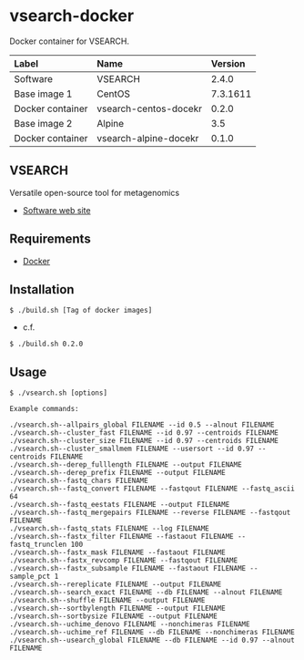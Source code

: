 # vsearch-docker

Docker container for VSEARCH.

|Label|Name|Version|
|:--|:--|:--|
|Software|VSEARCH|2.4.0|
|Base image 1|CentOS|7.3.1611|
|Docker container|vsearch-centos-docekr|0.2.0|
|Base image 2|Alpine|3.5|
|Docker container|vsearch-alpine-docekr|0.1.0|

## VSEARCH
Versatile open-source tool for metagenomics
- [Software web site](https://github.com/torognes/vsearch)

## Requirements
- [Docker](https://www.docker.com/)

## Installation
```
$ ./build.sh [Tag of docker images]
```

- c.f.

```
$ ./build.sh 0.2.0
```

## Usage
```
$ ./vsearch.sh [options]
```
```
Example commands:

./vsearch.sh--allpairs_global FILENAME --id 0.5 --alnout FILENAME
./vsearch.sh--cluster_fast FILENAME --id 0.97 --centroids FILENAME
./vsearch.sh--cluster_size FILENAME --id 0.97 --centroids FILENAME
./vsearch.sh--cluster_smallmem FILENAME --usersort --id 0.97 --centroids FILENAME
./vsearch.sh--derep_fulllength FILENAME --output FILENAME
./vsearch.sh--derep_prefix FILENAME --output FILENAME
./vsearch.sh--fastq_chars FILENAME
./vsearch.sh--fastq_convert FILENAME --fastqout FILENAME --fastq_ascii 64
./vsearch.sh--fastq_eestats FILENAME --output FILENAME
./vsearch.sh--fastq_mergepairs FILENAME --reverse FILENAME --fastqout FILENAME
./vsearch.sh--fastq_stats FILENAME --log FILENAME
./vsearch.sh--fastx_filter FILENAME --fastaout FILENAME --fastq_trunclen 100
./vsearch.sh--fastx_mask FILENAME --fastaout FILENAME
./vsearch.sh--fastx_revcomp FILENAME --fastqout FILENAME
./vsearch.sh--fastx_subsample FILENAME --fastaout FILENAME --sample_pct 1
./vsearch.sh--rereplicate FILENAME --output FILENAME
./vsearch.sh--search_exact FILENAME --db FILENAME --alnout FILENAME
./vsearch.sh--shuffle FILENAME --output FILENAME
./vsearch.sh--sortbylength FILENAME --output FILENAME
./vsearch.sh--sortbysize FILENAME --output FILENAME
./vsearch.sh--uchime_denovo FILENAME --nonchimeras FILENAME
./vsearch.sh--uchime_ref FILENAME --db FILENAME --nonchimeras FILENAME
./vsearch.sh--usearch_global FILENAME --db FILENAME --id 0.97 --alnout FILENAME
```
